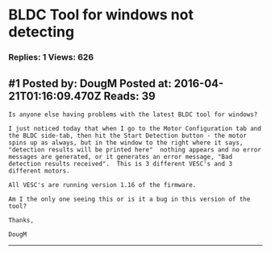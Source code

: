 # BLDC Tool for windows not detecting

### Replies: 1 Views: 626

## \#1 Posted by: DougM Posted at: 2016-04-21T01:16:09.470Z Reads: 39

```
Is anyone else having problems with the latest BLDC tool for windows?  

I just noticed today that when I go to the Motor Configuration tab and the BLDC side-tab, then hit the Start Detection button - the motor spins up as always, but in the window to the right where it says, "detection results will be printed here"  nothing appears and no error messages are generated, or it generates an error message, "Bad detection results received".  This is 3 different VESC's and 3 different motors.

All VESC's are running version 1.16 of the firmware.

Am I the only one seeing this or is it a bug in this version of the tool?

Thanks,

DougM
```

---
